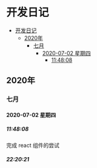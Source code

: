# 开发日记

<!-- @import "[TOC]" {cmd="toc" depthFrom=1 depthTo=6 orderedList=false} -->

<!-- code_chunk_output -->

- [开发日记](#开发日记)
  - [2020年](#2020年)
    - [七月](#七月)
      - [2020-07-02 星期四](#2020-07-02-星期四)
        - [11:48:08](#114808)

<!-- /code_chunk_output -->

## 2020年

### 七月

#### 2020-07-02 星期四

##### 11:48:08
完成 react 组件的尝试

##### 22:20:21

